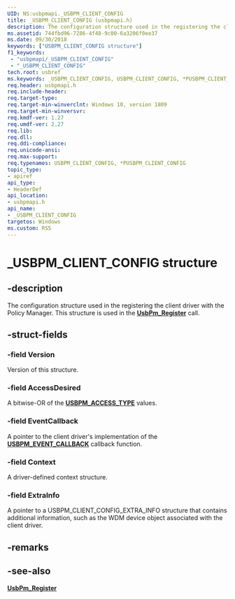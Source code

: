 ```yaml
---
UID: NS:usbpmapi._USBPM_CLIENT_CONFIG
title: _USBPM_CLIENT_CONFIG (usbpmapi.h)
description: The configuration structure used in the registering the client driver with the Policy Manager
ms.assetid: 744fbd96-7286-4f48-9c00-6a3206f0ee37
ms.date: 09/30/2018
keywords: ["USBPM_CLIENT_CONFIG structure"]
f1_keywords:
 - "usbpmapi/_USBPM_CLIENT_CONFIG"
 - "_USBPM_CLIENT_CONFIG"
tech.root: usbref
ms.keywords: _USBPM_CLIENT_CONFIG, USBPM_CLIENT_CONFIG, *PUSBPM_CLIENT_CONFIG, 
req.header: usbpmapi.h
req.include-header:
req.target-type:
req.target-min-winverclnt: Windows 10, version 1809
req.target-min-winversvr:
req.kmdf-ver: 1.27
req.umdf-ver: 2.27
req.lib: 
req.dll:
req.ddi-compliance:
req.unicode-ansi:
req.max-support:
req.typenames: USBPM_CLIENT_CONFIG, *PUSBPM_CLIENT_CONFIG
topic_type: 
- apiref
api_type: 
- HeaderDef
api_location: 
- usbpmapi.h
api_name: 
- _USBPM_CLIENT_CONFIG
targetos: Windows
ms.custom: RS5
---
```


# _USBPM_CLIENT_CONFIG structure

## -description
The configuration structure used in the registering the client driver with the Policy Manager. This structure is used in the [**UsbPm_Register**](nf-usbpmapi-usbpm_register.md) call.

## -struct-fields

### -field Version
Version of this structure. 

### -field AccessDesired
A bitwise-OR of the [**USBPM_ACCESS_TYPE**](ne-usbpmapi-_usbpm_access_type.md) values.
 
### -field EventCallback
A pointer to the client driver's implementation of the [**USBPM_EVENT_CALLBACK**](nc-usbpmapi-evt_usbpm_event_callback.md) callback function. 
 
### -field Context
A driver-defined context structure.
 
### -field ExtraInfo
A pointer to a USBPM_CLIENT_CONFIG_EXTRA_INFO structure that contains additional information, such as the WDM device object associated with the client driver. 

## -remarks

## -see-also
[**UsbPm_Register**](nf-usbpmapi-usbpm_register.md) 
